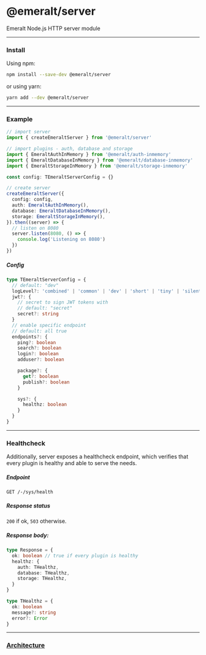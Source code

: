 # @emeralt/server
Emeralt Node.js HTTP server module

---

### Install

Using npm:

```sh
npm install --save-dev @emeralt/server
```

or using yarn:

```sh
yarn add --dev @emeralt/server
```

---

### Example

```ts
// import server 
import { createEmeraltServer } from '@emeralt/server'

// import plugins - auth, database and storage
import { EmeraltAuthInMemory } from '@emeralt/auth-inmemory'
import { EmeraltDatabaseInMemory } from '@emeralt/database-inmemory'
import { EmeraltStorageInMemory } from '@emeralt/storage-inmemory'

const config: TEmeraltServerConfig = {}

// create server
createEmeraltServer({
  config: config,
  auth: EmeraltAuthInMemory(),
  database: EmeraltDatabaseInMemory(),
  storage: EmeraltStorageInMemory(),
}).then((server) => {
  // listen on 8080
  server.listen(8080, () => {
    console.log('Listening on 8080')
  })
})
```

##### Config

```ts
type TEmeraltServerConfig = {
  // default: "dev"
  logLevel?: 'combined' | 'common' | 'dev' | 'short' | 'tiny' | 'silent'
  jwt?: {
    // secret to sign JWT tokens with
    // default: "secret"
    secret?: string
  }
  // enable specific endpoint
  // default: all true
  endpoints?: {
    ping?: boolean
    search?: boolean
    login?: boolean
    adduser?: boolean

    package?: {
      get?: boolean
      publish?: boolean
    }

    sys?: {
      healthz: boolean
    }
  }
}
```
---

### Healthcheck

Additionally, server exposes a healthcheck endpoint, which verifies that every plugin is healthy and able to serve the needs.

##### Endpoint
`GET /-/sys/health`

##### Response status
`200` if ok, `503` otherwise.

##### Response body:
```ts
type Response = {
  ok: boolean // true if every plugin is healthy
  healthz: {
    auth: THealthz,
    database: THealthz,
    storage: THealthz,
  }
}

type THealthz = {
  ok: boolean
  message?: string
  error?: Error
} 
```

---

### [Architecture](./docs/architecture.md)
